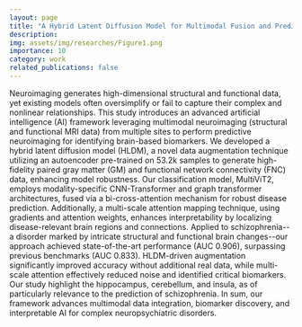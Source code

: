 ```yaml
---
layout: page
title: "A Hybrid Latent Diffusion Model for Multimodal Fusion and Prediction from Neuroimaging Data"
description:  
img: assets/img/researches/Figure1.png
importance: 10
category: work
related_publications: false
---
```


Neuroimaging generates high-dimensional structural and functional data, yet existing models often oversimplify or fail to capture their complex and nonlinear relationships. This study introduces an advanced artificial intelligence (AI) framework leveraging multimodal neuroimaging (structural and functional MRI data) from multiple sites to perform predictive neuroimaging for identifying brain-based biomarkers. We developed a hybrid latent diffusion model (HLDM), a novel data augmentation technique utilizing an autoencoder pre-trained on 53.2k samples to generate high-fidelity paired gray matter (GM) and functional network connectivity (FNC) data, enhancing model robustness. Our classification model, MultiViT2, employs modality-specific CNN-Transformer and graph transformer architectures, fused via a bi-cross-attention mechanism for robust disease prediction. Additionally, a multi-scale attention mapping technique, using gradients and attention weights, enhances interpretability by localizing disease-relevant brain regions and connections. Applied to schizophrenia--a disorder marked by intricate structural and functional brain changes--our approach achieved state-of-the-art performance (AUC 0.906), surpassing previous benchmarks (AUC 0.833). HLDM-driven augmentation significantly improved accuracy without additional real data, while multi-scale attention effectively reduced noise and identified critical biomarkers. Our study highlight the hippocampus, cerebellum, and insula, as of particularly relevance to the prediction of schizophrenia. In sum, our framework advances multimodal data integration, biomarker discovery, and interpretable AI for complex neuropsychiatric disorders.

 


